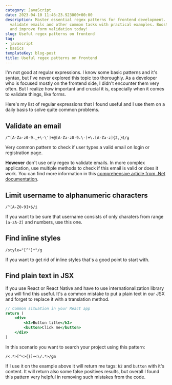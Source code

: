 ```yaml
---
category: JavaScript
date: 2023-04-10 11:46:23.923000+00:00
description: Master essential regex patterns for frontend development. Learn how to
  validate emails and other common tasks with practical examples. Boost your skills
  and improve form validation today!
slug: Useful regex patterns on frontend
tag:
- javascript
- basics
templateKey: blog-post
title: Useful regex patterns on frontend
---
```


I'm not good at regular expressions. I know some basic patterns and it's syntax, but I've never explored this topic too thoroughly. As a developer who is focused mostly on the frontend side, I didn't encounter them very often. But I realize how important and crucial it is, especially when it comes to validate things, like forms.

Here's my list of regular expressions that I found useful and I use them on a daily basis to solve quite common problems.

## Validate an email

```regex
/^[A-Za-z0-9._+\-\']+@[A-Za-z0-9.\-]+\.[A-Za-z]{2,}$/g
```

Very common pattern to check if user types a valid email on login or registration page.

__However__ don't use only regex to validate emails. In more complex application, use multiple methods to check if this email is valid or does it work. You can find more information in this <a href="https://learn.microsoft.com/en-us/dotnet/standard/base-types/how-to-verify-that-strings-are-in-valid-email-format">comprehensive article from .Net documentation</a>.

## Limit username to alphanumeric characters

```regex
/^[A-Z0-9]+$/i
```

If you want to be sure that username consists of only charaters from range `[a-zA-Z]` and numbers, use this one.

## Find inline styles

```regex
/style="[^"]*"/g
```

If you want to get rid of inline styles that's a good point to start with.

## Find plain text in JSX

If you use React or React Native and have to use internationalization library you will find this useful. It's a common mistake to put a plain text in our JSX and forget to replace it with a translation method.

```jsx
// Common situation in your React app
return (
    <div>
        <h2>Button title</h2>
        <button>Click me</button>
    </div>
)
```

In this scenario you want to search your project using this pattern:

```regex
/<.*>[^<>{}]+<\/.*>/gm
```

If I use it on the example above it will return me tags: `h2` and `button` with it's content. It will return also some false positives results, but overall I found this pattern very helpful in removing such mistakes from the code.